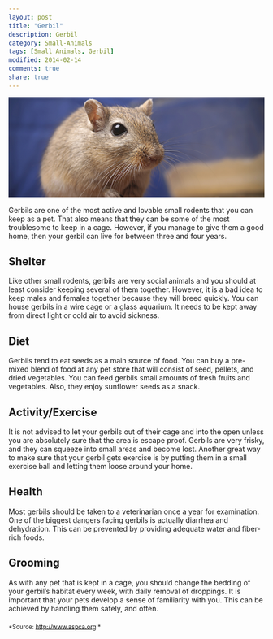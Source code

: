 ```yaml
---
layout: post
title: "Gerbil"
description: Gerbil
category: Small-Animals
tags: [Small Animals, Gerbil]
modified: 2014-02-14
comments: true
share: true
---
```


<img src="/images/gerbil-1.jpg" class="img-post">

Gerbils are one of the most active and lovable small rodents that you can keep as a pet. That also means that they can be some of the most troublesome to keep in a cage. However, if you manage to give them a good home, then your gerbil can live for between three and four years.

## Shelter
Like other small rodents, gerbils are very social animals and you should at least consider keeping several of them together. However, it is a bad idea 
to keep males and females together because they will breed quickly. You can house gerbils in a wire cage or a glass aquarium. It needs to be kept away from direct light or cold air to avoid sickness.

## Diet

Gerbils tend to eat seeds as a main source of food. You can buy a pre-mixed blend of food at any pet store that will consist of seed, pellets, and dried vegetables. You can feed gerbils small amounts of fresh fruits and vegetables. Also, they enjoy sunflower seeds as a snack.

## Activity/Exercise
It is not advised to let your gerbils out of their cage and into the open unless you are absolutely sure that the area is escape proof. Gerbils are very frisky, and they can squeeze into small areas and become lost. Another great way to make sure that your gerbil gets exercise is by putting them in a small exercise ball and letting them loose around your home.

## Health

Most gerbils should be taken to a veterinarian once a year for examination. One of the biggest dangers facing gerbils is actually diarrhea and dehydration. This can be prevented by providing adequate water and fiber-rich foods.

## Grooming

As with any pet that is kept in a cage, you should change the bedding of your gerbil’s habitat every week, with daily removal of droppings. It is important that your pets develop a sense of familiarity with you. This can be achieved by handling them safely, and often.

<sub> *Source: http://www.aspca.org *</sub>
